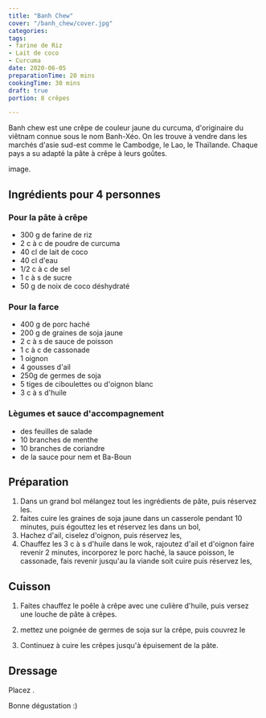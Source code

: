 ```yaml
---
title: "Banh Chew"
cover: "/banh_chew/cover.jpg"
categories:
tags:
- farine de Riz
- Lait de coco
- Curcuma 
date: 2020-06-05
preparationTime: 20 mins
cookingTime: 30 mins
draft: true
portion: 8 crêpes

---
```

Banh chew est une crêpe de couleur jaune du curcuma, d'originaire du viêtnam connue sous le nom Banh-Xéo. On les trouve à vendre dans les marchés d'asie sud-est comme le Cambodge, le Lao, le Thaïlande. Chaque pays a su adapté la pâte à crêpe à leurs goûtes.


image.

<!--more--> 

## Ingrédients pour 4 personnes
### Pour la pâte à crêpe
- 300 g de farine de riz
- 2 c à c de poudre de curcuma
- 40 cl de lait de coco
- 40 cl d'eau
- 1/2 c à c de sel
- 1 c à s de sucre
- 50 g de noix de coco déshydraté 

 ### Pour la farce

- 400 g de porc haché 
- 200 g de graines de soja jaune
- 2 c à s de sauce de poisson
- 1 c à c de cassonade 
- 1 oignon
- 4 gousses d'ail
- 250g de germes de soja
- 5 tiges de ciboulettes ou d'oignon blanc
- 3 c à s d'huile

### Lègumes et sauce d'accompagnement 

- des feuilles de salade
- 10 branches de menthe
- 10 branches de coriandre
- de la sauce pour nem et Ba-Boun


## Préparation ##

1. Dans un grand bol mélangez tout les ingrédients de pâte, puis réservez les.
2. faites cuire les graines de soja jaune dans un casserole pendant 10 minutes, puis égouttez les et réservez les dans un bol, 
3. Hachez d'ail, ciselez d'oignon, puis réservez les,
4. Chauffez les 3 c à s d'huile dans le wok, rajoutez d'ail et d'oignon faire revenir 2 minutes, incorporez le porc haché, la sauce poisson, le cassonade, fais revenir jusqu'au la viande soit cuire puis réservez les,    


## Cuisson ##

1. Faites chauffez le poêle à crêpe avec une culière d'huile, puis versez une louche de pâte à crêpes.
2. mettez une poignée de germes de soja sur la crêpe, puis couvrez le 

2. Continuez à cuire les crêpes jusqu'à épuisement de la pâte.

## Dressage ##

Placez  .

Bonne dégustation :)
